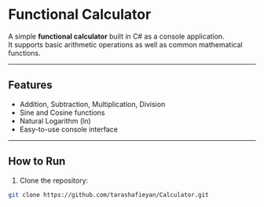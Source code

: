 # Functional Calculator

A simple **functional calculator** built in C# as a console application.  
It supports basic arithmetic operations as well as common mathematical functions.

---

## Features

- Addition, Subtraction, Multiplication, Division  
- Sine and Cosine functions  
- Natural Logarithm (ln)  
- Easy-to-use console interface  

---

## How to Run

1. Clone the repository:

```bash
git clone https://github.com/tarashafieyan/Calculator.git
